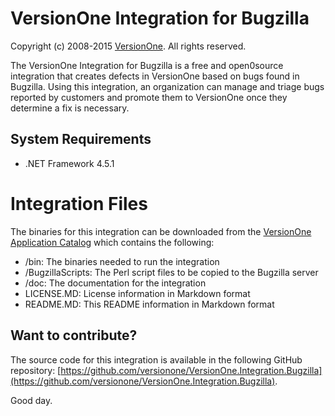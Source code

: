 # VersionOne Integration for Bugzilla

Copyright (c) 2008-2015 [VersionOne](http://versionone.com/).
All rights reserved.

The VersionOne Integration for Bugzilla is a free and open0source integration that creates defects in VersionOne based on bugs found in Bugzilla. Using this integration, an organization can manage and triage bugs reported by customers and promote them to VersionOne once they determine a fix is necessary.

## System Requirements

* .NET Framework 4.5.1

# Integration Files

The binaries for this integration can be downloaded from the [VersionOne Application Catalog](http://appcatalog.versionone.com/VersionOne.Integration.Bugzilla) which contains the following:

* /bin: The binaries needed to run the integration  
* /BugzillaScripts: The Perl script files to be copied to the Bugzilla server  
* /doc: The documentation for the integration  
* LICENSE.MD: License information in Markdown format  
* README.MD: This README information in Markdown format  


## Want to contribute?

The source code for this integration is available in the following GitHub repository: [https://github.com/versionone/VersionOne.Integration.Bugzilla](https://github.com/versionone/VersionOne.Integration.Bugzilla).

Good day.
